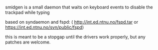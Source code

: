 smidgen is a small daemon that waits on keyboard events to disable the trackpad while typing

based on syndaemon and fspd: ( http://int.ed.ntnu.no/fspd.tar or https://int.ed.ntnu.no/svn/public/fspd)

this is meant to be a stopgap until the drivers work properly, but any patches are welcome.
